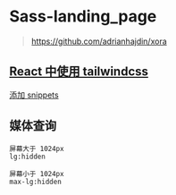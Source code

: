 # Sass-landing_page

> https://github.com/adrianhajdin/xora

## [React 中使用 tailwindcss](https://tailwindcss.com/docs/guides/vite)

[添加 snippets](https://github.com/adrianhajdin/xora?tab=readme-ov-file#snippets)

## 媒体查询

```
屏幕大于 1024px
lg:hidden

屏幕小于 1024px
max-lg:hidden
```

